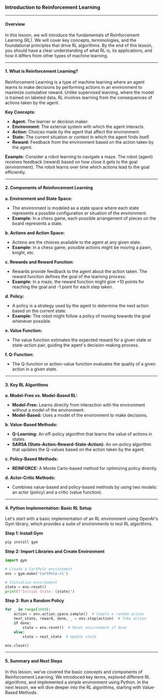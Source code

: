 ### Introduction to Reinforcement Learning

---

#### Overview

In this lesson, we will introduce the fundamentals of Reinforcement Learning (RL). We will cover key concepts, terminologies, and the foundational principles that drive RL algorithms. By the end of this lesson, you should have a clear understanding of what RL is, its applications, and how it differs from other types of machine learning.

---

#### 1. What is Reinforcement Learning?

Reinforcement Learning is a type of machine learning where an agent learns to make decisions by performing actions in an environment to maximize cumulative reward. Unlike supervised learning, where the model is trained on labeled data, RL involves learning from the consequences of actions taken by the agent.

**Key Concepts:**

- **Agent:** The learner or decision maker.
- **Environment:** The external system with which the agent interacts.
- **Action:** Choices made by the agent that affect the environment.
- **State:** The current situation or context in which the agent finds itself.
- **Reward:** Feedback from the environment based on the action taken by the agent.

**Example:**
Consider a robot learning to navigate a maze. The robot (agent) receives feedback (reward) based on how close it gets to the goal (environment). The robot learns over time which actions lead to the goal efficiently.

---

#### 2. Components of Reinforcement Learning

**a. Environment and State Space:**

- The environment is modeled as a state space where each state represents a possible configuration or situation of the environment.
- **Example:** In a chess game, each possible arrangement of pieces on the board represents a state.

**b. Actions and Action Space:**

- Actions are the choices available to the agent at any given state.
- **Example:** In a chess game, possible actions might be moving a pawn, knight, etc.

**c. Rewards and Reward Function:**

- Rewards provide feedback to the agent about the action taken. The reward function defines the goal of the learning process.
- **Example:** In a maze, the reward function might give +10 points for reaching the goal and -1 point for each step taken.

**d. Policy:**

- A policy is a strategy used by the agent to determine the next action based on the current state.
- **Example:** The robot might follow a policy of moving towards the goal whenever possible.

**e. Value Function:**

- The value function estimates the expected reward for a given state or state-action pair, guiding the agent's decision-making process.

**f. Q-Function:**

- The Q-function or action-value function evaluates the quality of a given action in a given state.

---

#### 3. Key RL Algorithms

**a. Model-Free vs. Model-Based RL:**

- **Model-Free:** Learns directly from interaction with the environment without a model of the environment.
- **Model-Based:** Uses a model of the environment to make decisions.

**b. Value-Based Methods:**

- **Q-Learning:** An off-policy algorithm that learns the value of actions in states.
- **SARSA (State-Action-Reward-State-Action):** An on-policy algorithm that updates the Q-values based on the action taken by the agent.

**c. Policy-Based Methods:**

- **REINFORCE:** A Monte Carlo-based method for optimizing policy directly.

**d. Actor-Critic Methods:**

- Combines value-based and policy-based methods by using two models: an actor (policy) and a critic (value function).

---

#### 4. Python Implementation: Basic RL Setup

Let's start with a basic implementation of an RL environment using OpenAI's Gym library, which provides a suite of environments to test RL algorithms.

**Step 1: Install Gym**

```bash
pip install gym
```

**Step 2: Import Libraries and Create Environment**

```python
import gym

# Create a CartPole environment
env = gym.make('CartPole-v1')

# Initialize environment
state = env.reset()
print(f"Initial State: {state}")
```

**Step 3: Run a Random Policy**

```python
for _ in range(1000):
    action = env.action_space.sample()  # Sample a random action
    next_state, reward, done, _ = env.step(action)  # Take action
    if done:
        state = env.reset()  # Reset environment if done
    else:
        state = next_state  # Update state

env.close()
```

---

#### 5. Summary and Next Steps

In this lesson, we've covered the basic concepts and components of Reinforcement Learning. We introduced key terms, explored different RL algorithms, and implemented a simple environment using Python. In the next lesson, we will dive deeper into the RL algorithms, starting with Value-Based Methods.

